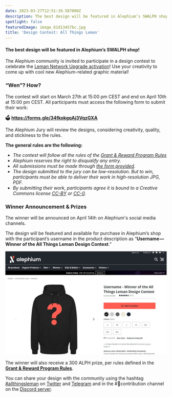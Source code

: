```yaml
---
date: 2023-03-27T12:51:19.587000Z
description: The best design will be featured in Alephium’s SWALPH shop!
spotlight: false
featuredImage: image_61d13457bc.jpg
title: 'Design Contest: All Things Leman'
---
```


#### The best design will be featured in Alephium’s SWALPH shop!

The Alephium community is invited to participate in a design contest to celebrate the <a href="https://medium.com/@alephium/leman-network-upgrade-activation-on-march-30th-606884904c0c" data-href="https://medium.com/@alephium/leman-network-upgrade-activation-on-march-30th-606884904c0c">Leman Network Upgrade activation</a>! Use your creativity to come up with cool new Alephium-related graphic material!

### “Wen”? How?

The contest will start on March 27th at 15:00 pm CEST and end on April 10th at 15:00 pm CEST. All participants must access the following form to submit their work:

🗳️ <a href="https://forms.gle/34fkokgqAj3VqzGXA" data-href="https://forms.gle/34fkokgqAj3VqzGXA"><strong>https://forms.gle/34fkokgqAj3VqzGXA</strong></a>

The Alephium Jury will review the designs, considering creativity, quality, and stickiness to the rules.

**The general rules are the following:**

- _The contest will follow all the rules of the_ <a href="https://github.com/alephium/community/blob/master/RewardProgramRules.md" data-href="https://github.com/alephium/community/blob/master/RewardProgramRules.md"><em>Grant &amp; Reward Program Rules</em></a>
- _Alephium reserves the right to disqualify any entry._
- _All submissions must be made through_ <a href="https://forms.gle/34fkokgqAj3VqzGXA" data-href="https://forms.gle/34fkokgqAj3VqzGXA"><em>the form provided</em></a>_._
- _The design submitted to the jury can be low-resolution. But to win, participants must be able to deliver their work in high-resolution JPG, PDF._
- _By submitting their work, participants agree it is bound to a Creative Commons license_ <a href="https://creativecommons.org/licenses/by/4.0/" data-href="https://creativecommons.org/licenses/by/4.0/"><em>CC-BY</em></a> _or_ <a href="https://creativecommons.org/publicdomain/zero/1.0/" data-href="https://creativecommons.org/publicdomain/zero/1.0/"><em>CC-0</em></a>_._

### Winner Announcement & Prizes

The winner will be announced on April 14th on Alephium's social media channels.

The design will be featured and available for purchase in Alephium’s shop with the participant’s username in the product description as “**Username — Winner of the All Things Leman Design Contest**.”

![](image_dd82494354.jpg)

The winner will also receive a 300 ALPH prize, per rules defined in the <a href="https://github.com/alephium/community/blob/master/RewardProgramRules.md" data-href="https://github.com/alephium/community/blob/master/RewardProgramRules.md"><strong>Grant &amp; Reward Program Rules</strong></a>.

You can share your design with the community using the hashtag <a href="https://twitter.com/search?q=%23allthingsleman&amp;src=typed_query&amp;f=top" data-href="https://twitter.com/search?q=%23allthingsleman&amp;src=typed_query&amp;f=top">#allthingsleman</a> on <a href="https://twitter.com/alephium" data-href="https://twitter.com/alephium">Twitter</a> and <a href="https://t.me/alephiumgroup" data-href="https://t.me/alephiumgroup">Telegram</a> and in the \#🤝contribution channel on the [Discord server](/discord).
